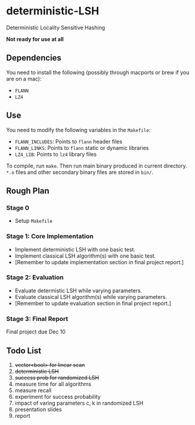 # deterministic-LSH
Deterministic Locality Sensitive Hashing

**Not ready for use at all**

Dependencies
------------
You need to install the following
(possibly through macports or brew if you are on a mac):
* `FLANN`
* `LZ4`

Use
---
You need to modify the following variables in the `Makefile`:
* `FLANN_INCLUDES`: Points to `flann` header files
* `FLANN_LINKS`: Points to `flann` static or dynamic libraries
* `LZ4_LIB`: Points to `lz4` library files

To compile, run `make`. Then run main binary produced in current directory. `*.o` files and other secondary
binary files are stored in `bin/`.

Rough Plan
----------
### Stage 0
* Setup `Makefile`

### Stage 1: Core Implementation
* Implement deterministic LSH with one basic test.
* Implement classical LSH algorithm(s) with one basic test.
* [Remember to update implementation section in final project report.]

### Stage 2: Evaluation
* Evaluate determistic LSH while varying parameters.
* Evaluate classical LSH algorithm(s) while varying parameters.
* [Remember to update evaluation section in final project report.]

### Stage 3: Final Report
Final project due Dec 10

Todo List
----------
1. ~~vector\<bool> for linear scan~~
2. ~~deterministic LSH~~
3. ~~success prob for randomized LSH~~
4. measure time for all algorithms
5. measure recall
6. experiment for success probability
7. impact of varing parameters c, k in randomized LSH
8. presentation slides
9. report

